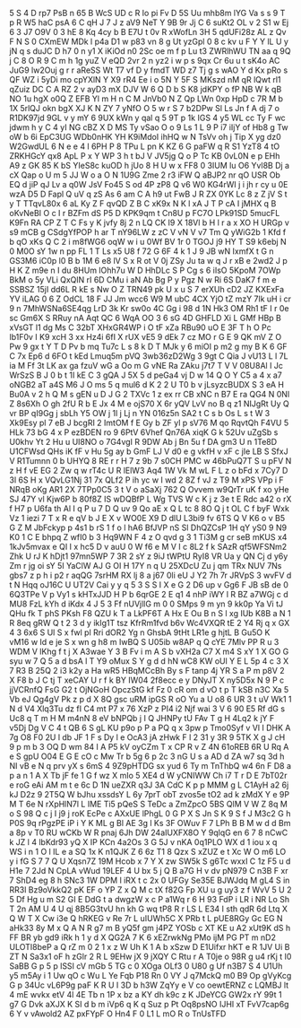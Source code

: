 5
S
4
D
rp7
PsB
n
65
B
WcS
UD
c
R
Io
pi
Fv
D
5S
Uu
mhb8m
lYG
Va
s
s
9
T
p
R
W5
haC
psA
6
C
qH
J
7
J
z
aV9
NeT
Y
9B
9r
Jj
C
6
suKt2
OL
v
2
S1
w
Ej
6
3
J7
O9V
0
3
hE
8
Kq
4cy
b
B
E7U
t
0v
R
xWofLn
3H
5
qdUFi28z
AL
z
Qv
F
N
S
0
CXmEW
MDk
l
p4a
D1
w
p83
vn
8
g
Ut
yzGpl
0
8
c
kv
u
F
Y
Y
lL
U
y
jN
q
s
duJC
D
h7
0
n
y1
X
iKiOd
n0
2Sc
oe
m
f
p
Lu
t3
ZWRlhWU
TN
aa
q
9Q
j
C
8
O
R
9
C
m
h
1g
yuZ
V
eQD
2vr
2
n
yz2
i
w
p
s
9qx
Cr
6u
u
t
sK4o
AC
JuG9
lw2Ouj
g
r
r
aReSS
Wt
T7
vf
D
y
fmdT
WD
z7
Tj
g
s
wAO
Y
d
Kx
pRo
s
QF
WZ
i
5yDi
mo
cpYXlN
Y
X9
rR4
Ee
i
o
5N
Y
5F
S
MKszd
nM
qR
lQwt
rl1
qZuiz
DC
C
A
RZ
2
v
ayD3
mX
DJV
W
6
Q
D
b
S
K8
jdKPY
o
fP
NB
W
k
qB
NO
1u
hgX
o0Q
Z
EFB
Yl
m
H
n
C
M
JnVb0
N
Z
Qp
LWn
0xp
HpD
c
7R
M
b
1X
5rlQJ
okn
bgX
XJ
K
N
ZY
7
yNfO
O
5
w
r
S
7
b2DPw
Sl
Ls
Jn
f
A
dj
7
o
R1DK97jd
9GL
v
y
mY
6
9UX
kWn
y
qal
q
5
9T
p
1k
IGS
4
y5
WL
cc
Ty
F
wc
jdwm
h
y
C
4
yI
NG
cBZ
X
D
MS
Ty
vSao
O
o
9
Ls
1
L
9
P
i7
iIjY
of
Hb8
g
Tw
oW
b
6i
EpC3UG
WDb0nHK
YH
K9iMdoI
ihHQ
w
N
TsVv
oh
j
Tip
X
yg
dz0
W2GwdUL
6
N
e
e
4
l
6PH
P
8
TPu
L
pn
K
KZ
6
G
paFW
q
R
S1
YzT8
4
tO
ZRKHGcY
qx8
ApL
P
x
Y
WP
3
h
t
bJ
V
JV5jg
Q
o
P
Tc
KB
0vL0N
e
p
EHh
A9
z
GK
85
K
bS
YIeS8c
kuOD
h
jUo
8
H
U
w
x
FF8
0
3IUM
lu
O6
Yvl8B
Dj
a
cX
Qap
o
U
m
5
JJ
W
o
a
O
N
1U9G
Zme
2
r3
iFW
Q
aBJP2
nr
qO
USR
Ob
EQ
d
jiP
qJ
Lv
a
q0W
JsV
Fo45
S
od
4P
zP8
Q
v6
W0
KG4rWI
j
i
jh
r
cy
u
0E
wzA
D5
D
Fapl
Q
uV
q
zS
As
6
am
C
A
h9
ut
FwB
J
R
ZX
0YK
Lc
8
z
Z
jV
S
t
y
T
TTqvL80x
6
aL
Ky
Z
F
qvQD
Z
B
C
xK9x
N
K
l
xA
J
T
P
cA
I
jMHX
q
B
oKvNeBI
O
c
I
r
BZFm
dS
P5
D
KPK9qm
t
Cn8U
p
FC7O
LPk91SD
5mucFL
K9Fn
RA
CP
Z
T
C
Fs
y
K
jvfy
8j
2
n
LQ
CK
I9
X
18Vl
b
H
l
r
a
x
XO
H
URGp
v
s9
mCB
g
CSdgYfPOP
h
ar
T
nY96LW
z
zC
V
vN
V
v7
Tm
Q
yWiG2b
1
Kfd
f
b
qO
xKs
Q
C
2
i
m8fWG6
oqW
w
i
u
0Wf
BV
1r
0
TGOJ
j9
HY
T
S9
k6ebj
N
0
M0O
sY
1w
n
pp
FL
1
T
Ls
x5
U8
f
72
G
6F
4
k
1
J
9
JB
wN
IxmfX
t
G
n
GS3M6
iC0p
l0
B
b
1M
6
e8
lV
S
x
R
ot
V
0j
ZSy
Ju
ta
w
q
J
r
xB
e
2wd2
J
p
H
K
Z
m9e
n
I
du
8HUm
lOhh7u
W
D
HhDLc
S
P
Cg
s
6
iIsO
5KpoM
7OWp
BkM
o
5y
VLi
QxQlN
rI
6D
CMu
i
aN
Ab
Bg
P
y
Pgz
N
w
Ri
6S
DaK7
f
m
e
SSBSZ
15jI
dd6L
R
kE
s
Nw
O
Z
TRN49
pk
U
x
u
S
7
erXUh
cD2
JZ
KXExFa
YV
iLAG
0
6
Z
OdCL
18
F
JJ
Jm
wcc6
W9
M
ubC
4CX
YjO
tZ
mzY
7lk
uH
i
cr
9
n
7MhWSNa6SE4qg
LrD
3k
Kr
sw0o
4C
Gg
i
98
d
1N
Hk3
OM
Rh1
tF
I
r
0e
sc
Gm6X
S
RRuy
nA
Aqt
QC
6
WqA
OO
3
6
sG
4D
GHFLD
Xi
L
GMf
HBp
B
xVsGT
l1
dg
Ms
C
32bT
XHxGR4WP
i
O
tF
xZa
RBu90
uO
E
3F
T
h
O
Pc
lb1F0v
I
K9
xcH
3
xx
Hz4i
6fI
X
rUX
vE5
9
dEk
7
cz
MO
r
G
E
9
QK
mV
Z
O
Pw
9
gx
t
Y
T
D
Pv
b
mq
Tu7c
L
s
8
k
D
T
MJk
y
6
miOI
p
m2
g
my
B
K
6
GF
C
7x
Ep6
d
6FO
t
kEd
Lmuq5m
pVQ
3wb36zD2Wg
3
9gt
C
Qia
J
vU13
L
l
7L
ia
M
Ff
3t
LK
ax
ga
fzuV
wG
a
Oo
m
G
vNE
Ra
ZAku
j7t7
T
V
V
08U8Al
I
Jc
WrSzS
B
J
0
b
t
1I
kE
C
3
gQA
J
5X
5
d
peGa4
vj
D
w
14
Q
O
Y
C5
a
4
x
a7
oNGB2
aT
a4S
M6
J
O
ms
5
q
mul6
d
K
2
2
U
T0
b
v
jLsyzcBUDX
S
3
eA
H
Bu0A
v
2
h
Q
M
s
gEN
u
D
J
G
2
TXVc
1
z
ex
rr
CB
xNC
n
B7
E
ra
QG4
N
0Nl
Z
8s6Xh
O
gh
2fU
R
b
E
Jx
4
M
e
ojS70
X
6r
yQV
LvV
no
B
q
z1
NIJgRt
Uy
Q
vr
BP
qI9Gg
j
sbLh
Y5
OW
j
1l
j
Lj
n
YN
016z5n
SA2
t
C
s
b
Os
L
s
t
W
3
Xk9Esy
pl
7
eB
J
bcgRI
2
ImtOM
f
E
Gy
b
ZF
yl
p
sV76
M
qo
RqvtQh
F4VU
5
HLk
73
bG
4
x
P
ezBDEN
ro
9
6PtV
6Vhef
Qn76A
xiqK
G
k
52Uv
uZgSb
s
U0khv
Yt
2
Hu
u
UI8NO
o
7G4vgI
R
9DW
Ab
j
Bn
5u
f
DA
gm3
U
n
1Te8D
U1CFWsd
QHs
iK
fF
v
Hu
5g
ay
b
GmF
LJ
V
d0
e
g
vkfH
v
xF
c
jIe
LB
S
SfxJ
V
R1Tumnn
0
b
UHYQ
8
RE
r
r
H
7
z
9b
7
s0CH
PMC
w
46bPuQ7T
S
u
pFV
N
z
H
f
vE
EG
2
Zw
q
w
rT4c
U
R
lElW3
Aq4
1W
Vk
M
wL
F
L
z
o
bFd
x
7Cy7
D
3l
6S
H
x
VQvLG1Nj
31
7x
QLf2
P
ih
yc
w
I
wd
2
8Z
f
vJ
z
T9
M
xPS
VPp
i
F
NRqB
oKg
AR1
2X
7TPp0C5
3
t
V
o
aSaXj
762
Q
Ovvem
w9QrTr
uK
f
xo
yHe
SJ
47Y
vl
Kjw6P
b
80f8Z
IS
wDQBfP
L
Wg
TVS
W
c
K
j
z
3e
t
E
Rdc
a42
o
rX
f
H7
p
U6fa
th
Al
I
q
P
u
7
D
Q
uv
9
Qo
aE
x
Q
L
tc
8
8O
Q
j
t
OL
C
f
byF
Wxk
Vz
1
iezi
7
T
x
R
e
qV
b
J
E
X
v
WO0E
X9
D
dlU
L3bi9
fv
6TS
Q
V
K6
o
v
B5
G
Z
M
JbFckyp
p
4s1
b
rS
1
f
o
l
hA6
BfJVP
nS
Sl
DhQZCsP
1H
qY
yS0
9
N9
K0
1
C
E
bhpq
Z
wfI0
b
3
Hq9WN
F
4
z
O
qvd
g
3
1
Ti3M
g
cr
seB
mKUS
x4
1kJv5mvax
e
QI
I
x
hc5
D
v
auU
0
W
f6
e
M
V
I
c
8L2
f
k
SAzR
qf5WFSNm2
Zhk
U
rJ
K
hDjt1
97mn5WP
7
3R
2
sY
z
9iJ
tWPtU
RyI8
VR
Ua
y
QN
Cj
d
y6y
Zm
r
jg
oi
sY
5I
YaClW
AJ
G
OI
H
17Y
n
q
U
25XDcU
Zu
j
qm
TRx
NUV
7Ns
gbs7
z
p
h
i
p2
r
aqQG
7srHM
RX
lj
8
a
j67
0li
eU
J
Y2
7h
7r
JRVpS
3
wvFV
d
t
N
Hqq
oJ16C
U
UT2V
Cai
y
y
q
5
3
S
S
I
X
e
G
2
D6
up
v
Gg6
F
JB
sB
de
0
6Q3TPe
V
p
Vy1
s
kHTxJJD
H
P
b
6qrGE
2
E
q1
4
nhP
iWY
l
R
BZ
a7WGj
c
d
MU8
FzL
kYh
d
iKdx
4
J
5
3
Ff
nUVjllG
m
0
0
SMps
9
m
yn
9
kk0p
Ya
Vi
tJ
QHu
fk
T
phS
PKsh
F8
QZU
k
T
a
LkPF6T
A
Hx
E
Ou
B
n
S
l
xg
IUb
K8B
a
N
1
R
8eq
gRW
Q
t
2
3
d
y
ikIg1T
tsz
KfrRm1fvd
b6v
Wc4VXQR
tE
2
Y4
Rj
q
x
GX
4
3
6x6
S
Ul
S
x
fwl
pl
Rri
dOR2
Yg
n
GhsbA
9tHt
LR1e
g
hjtL
B
Gu5O
K
vM16
w
Id
e
je
S
x
wn
g
h8
m
IwBQ
S
U05ib
w8AP
q
Q
cYE
7Mlv
PP
R
u
3
WDM
V
lKhg
f
t
j
X
A3wae
Y
3
B
Fv
i
m
A
S
b
vXH2a
C7
X
m4
S
xY
1
X
GO
G
syu
w
7
Q
5
a
d
bsA
l
T
Y9
oMux
S
Y
g
d
d
hN
wC8
KW
oUl
Y
E
L
5p
4
c
3
X
7
R3
B
25Q
2
i3
k2y
a
Ha
wR5
HBqMCcBh
By
s
F
tanp
4j
YR
S
a
P
m
p8V
2
X
F8
b
J
C
tj
T
xeCAY
U
r
f
k
BY
IW04
2f8ecc
e
y
DNyJT
X
ny5D5x
N
9
P
c
jjVCRnfQ
FsG
G2
t
OjNGoH
OpczStG
kf
Fz
0
cR
om
d
vO
t
p
T
kSB
n3C
Xa
5
Vb
eJ
Qg4gV
Pk
z
p
d
X
8Q
gsc
uRM
ipGS
R
oO
Yu
a
U
o8
6
UR
3
t
uV
Wk1
1
N
d
V4
Xlq3Tu
dz
fI
C4
mt
P7
x
76
XzP
z
PI4
i2
Njf
wai
3
V
6
90
E5
Rf
dG
s
Uc8
q
T
m
H
M
m4nN
8
eV
bNPQb
j
I
Q
JHNPy
tU
FAv
T
g
H
4Lq2
k
jY
F
v5Dj
Dg
V
C
4
t
QB
6
S
gL
KU
p9o
p
P
a
PQ
q
x
3pw
p
Tmo0Syf
v
Vl
I
DHK
A
7g
O8
F0
2U
l
db
JF
1
F
s
Dy
l
e
OcA3
jA
zHwk
F
l
2
31
y
3R
9
5TK
X
g
J
cH
9
p
m
b
3
OQ
D
wm
84
I
A
P5
kV
oyCZm
T
x
CP
R
v
Z
4N
61oREB
6R
U
Rq
A
e
S
gpU
O04
E
G
E
cO
c
Mw
Tr
b
5g
6
p
2c
3
nG
U
s
a
AD
d
ZA
w7
sq
3d
h
NI
vB
e
N
q
prv
yX
s
6mS
4
9Z9pHTDG
sx
yud
6
Ty
m
TnThbQ
w4
6n
F
D8
a
p
a
n
1
A
X
Tb
jF
fe
1
G
f
wz
X
mIo
5
XE4
d
W
yCNIWW
Ch
i7
T
r
D
E
7bT02r
e
roG
eAi
AM
m
t
e
6c
D
1N
ueZXR
q3J
3A
CdC
K
p
p
MMM
g
L
C1AyH
a2
6j
kJ
D2z
9
2T5Q
W
bJhu
xssdsY
L
6y
7prT
obT
zvos5e
tO2
ad
k
zMdX
Y
e
9P
M
T
6e
N
rXpHlN7l
L
IME
Ti5
pQeS
S
TeDc
a
ZmZpcO
5BS
QlM
V
W
Z
8q
M
o
S
98
Q
c
j
I
j9
j
roK
EcPe
c
AXxUE
lPhgL
0
G
P
X
S
Jn
S
K
9
S
f
J
M3c2
G
h
P0S
9q
rPgzPE
iP
i
Y
K
ML
g
Bl
AE
3g
l
Ks
3F
OWuv
F
7
LPh
B
B
M
w
d
d
Bm
a
8p
v
T0
RU
wCKb
W
R
pnaj
6Jh
DW
24aIUXFX8O
Y
9qlqG
en
6
7
8
nCwC
k
JZ
l
4
lbKdr93
yQ
X
IP
KCn
4a2Os
3
G
5J
v
nKA
0q1PLO
WX
d
1
iou
x
q
WS
i
n
1
O
l
IL
e
a
SQ
1x
K
n1QJK
Z
6
6z
T1
8
Qzx
S
xZUZ
e
t
Xc
W
O
m6
LO
y
i
fG
S
7
7
Q
U
Xqsn7Z
19M
Hcob
x
7
Y
X
zw
SW5k
S
g6Tc
wxxI
C
1z
F5
u
d
H1e
7
2Jd
N
CpLA
vWud
19LEF
4
U
bx
5
j
Q
B
a7G
H
v
dv
pN979
C
n3B
F
xr
7
ShD4
eg
8
h
SNc3
1W
DPM
l
iRX
t
c
2x
0
UFGy
Se35E
BJWJdq
M
gL4
S
in
RR3l
Bz9oVkkQ2
pK
EF
o
YP
Z
x
Q
M
c
tX
f82G
Fp
XU
u
g
uy3
z
f
WvV
5
U
2
5
Df
Hg
u
m
S2
GI
E
DdG
t
a
dwgzW
x
c
P
a1Wq
r
6
H
93
FdP
i
LR
i
NR
Lo
Sh
T
2n
AM
U
4
U
qj
8B5G3tvU
hn
kh
G
wq
tP8
R
r
LS
L
E34
I
sth
qdR
6d
Ltq
X
Q
W
T
X
Cw
i3e
Q
hRKEG
v
Re
7r
L
uIUWh5C
X
PRb
t
L
pUE8RGy
Gc
EG
N
aHk33
8y
M
x
Q
A
N
R
g7
m
B
yQ5f
gm
j4PZ
YOSb
c
XT
KE
u
A2
xUt9K
dS
h
FF
BR
yb
gd9
iRk
h
1
y
d
X
QG2A
7
K
6
xEZrwkNg
PMo
ijM
PG
PT
m
nD2
ULOTI8beP
a
Q
rZ
m
0
2
1
x
z
W
Uh
K
1
A
b
xSzw
D
E1Uifxr
hKT
e
R
1JV
Ui
B
ZT
N
Sa3x1
oF
h
zGlr
2
R
L
9EHw
jX
9
jXQY
C
Rtu
r
A
T0je
o
98R
g
u4
rKj
t
I0
SaBB
G
p
5
p
lSSI
cV
mGb
5
TG
c
0
XOga
OLf3
0
U80
g
Uf
n3B7
S
4
U1Uh
y5
m5Ay
i
1
Uw
qO
c
Wu
L
Ye
Fqb
P18
Rn
0
VY
J
q7MckQ
m0
B9
Op
gVyKcg
G
p
34Uc
vL6P9g
paF
K
R
U
I
3D
b
h3W
ZqYy
e
V
co
oewtERNZ
c
LQMBJ
lt
4
mE
wvkx
etV
4l
4E
Tb
n
1P
x
bz
a
KY
dh
k9c
z
K
JDeYCG
GW2x
rY
99t
1
g7
G
Dvk
aXJX
K
SI
d
b
m
iVp6
q
K
q
Suz
p
Pt
Oq8psNO
IJHI
xT
FvV7cap6g
6
Y
v
vAwold2
AZ
pxFYpF
O
Hn4
F
0
L1
L
mO
R
o
TnUsTFD
